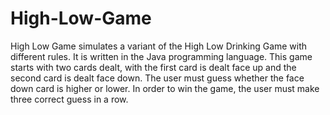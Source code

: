 # High-Low-Game
High Low Game simulates a variant of the High Low Drinking Game with different rules.  It is written in the Java programming language.  This game starts with two cards dealt, with the first card is dealt face up and the second card is dealt face down.  The user must guess whether the face down card is higher or lower.  In order to win the game, the user must make three correct guess in a row.
